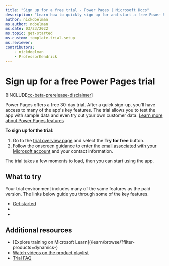 ```yaml
---
title: "Sign up for a free trial - Power Pages | Microsoft Docs"
description: "Learn how to quickly sign up for and start a free Power Pages trial. Explore the app with tours and videos, and find additional learning resources."
author: nickdoelman
ms.author: ndoelman
ms.date: 03/23/2022
ms.topic: get-started
ms.custom: template-trial-setup 
ms.reviewer: 
contributors:
    - nickdoelman
    - ProfessorKendrick
---
```


<!--Remove all the comments in this template before you merge to the main branch.-->

<!--This template provides the basic structure of a product trial setup get started page.
For Project Beethoven, we are focusing on the following core principles:
- Keep the trial sign up page minimal and consistent with this template
- Link out to additional information where possible
- Reuse content on the FAQ page by using the platform include statement
To provide feedback on this template, contact [Alex Ferguson](mailto:alex.ferguson@microsoft.com).-->

# Sign up for a free Power Pages trial

[!INCLUDE[cc-beta-prerelease-disclaimer](../includes/cc-beta-prerelease-disclaimer.md)]

Power Pages offers a free 30-day trial. After a quick sign-up, you'll have access to many of the app's key features. The trial allows you to test the app with sample data and even try out your own customer data. [Learn more about Power Pages features](<!--Link to the Overview page-->)

**To sign up for the trial**:

1. Go to the [trial overview page](<!--Link to the trial page-->) and select the **Try for free** button.
1. Follow the onscreen guidance to enter the [email associated with your Microsoft account](https://support.microsoft.com/windows/what-is-a-microsoft-account-4a7c48e9-ff5a-e9c6-5a5c-1a57d66c3bfa) and your contact information.

The trial takes a few moments to load, then you can start using the app.

## What to try

Your trial environment includes many of the same features as the paid version. The links below guide you through some of the key features.

- [Get started](<!--Link to the Get started docs page-->)
- [<!--Do task A-->](<!--Link to product feature A docs page-->)
- [<!--Do task B-->](<!--Link to product feature B docs page-->)

## Additional resources

- [Explore training on Microsoft Learn](/learn/browse/?filter-products=dynamics-<!--filter for your product name-->)
- [Watch videos on the product playlist](../training-videos/training-videos.md)
- [Trial FAQ](trial-faq.md)

